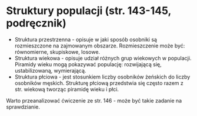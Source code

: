 # Struktury populacji (str. 143-145, podręcznik)

- Struktura przestrzenna - opisuje w jaki sposób osobniki są rozmieszczone na zajmowanym obszarze. Rozmieszczenie może być: równomierne, skupiskowe, losowe.
- Struktura wiekowa - opisuje udział różnych grup wiekowych w populacji. Piramidy wieku mogą pokazywać populację: rozwijającą się, ustabilizowaną, wymierającą.
- Struktura płciowa - jest stosunkiem liczby osobników żeńskich do liczby osobników męskich. Strukturę płciową przedstwia się często razem z str. wiekową tworząc piramidę wieku i płci.

Warto przeanalizować ćwiczenie ze str. 146 - może być takie zadanie na sprawdzianie.
